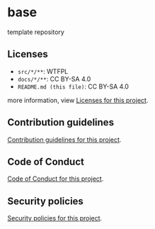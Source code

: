 # base

template repository

## Licenses

- `src/*/**`: WTFPL
- `docs/*/**`: CC BY-SA 4.0
- `README.md (this file)`: CC BY-SA 4.0

more information, view [Licenses for this project](./LICENSE.md).

## Contribution guidelines

[Contribution guidelines for this project](docs/CONTRIBUTING.md).

## Code of Conduct

[Code of Conduct for this project](docs/CODE_OF_CONDUCT.md).

## Security policies

[Security policies for this project](docs/SECURITY.md).
